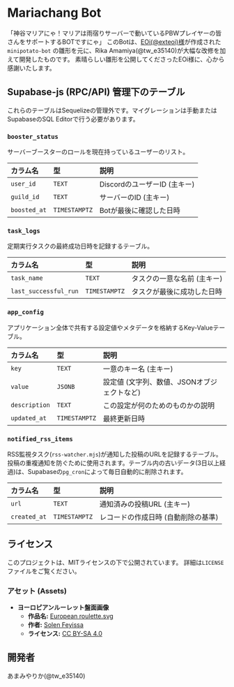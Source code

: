 # Mariachang Bot

「神谷マリアにゃ！マリアは雨宿りサーバーで動いているPBWプレイヤーの皆さんをサポートするBOTですにゃ」
このBotは、[EOi(@exteoi)様](https://note.com/exteoi/n/n0ea64e258797)が作成された `minipotato-bot` の雛形を元に、Rika Amamiya(@tw_e35140)が大幅な改修を加えて開発したものです。
素晴らしい雛形を公開してくださったEOi様に、心から感謝いたします。

## Supabase-js (RPC/API) 管理下のテーブル

これらのテーブルはSequelizeの管理外です。マイグレーションは手動またはSupabaseのSQL Editorで行う必要があります。

### `booster_status`

サーバーブースターのロールを現在持っているユーザーのリスト。

| カラム名     | 型            | 説明                         |
| :----------- | :------------ | :--------------------------- |
| `user_id`    | `TEXT`        | DiscordのユーザーID (主キー) |
| `guild_id`   | `TEXT`        | サーバーのID (主キー)        |
| `boosted_at` | `TIMESTAMPTZ` | Botが最後に確認した日時      |

### `task_logs`

定期実行タスクの最終成功日時を記録するテーブル。

| カラム名              | 型            | 説明                        |
| :-------------------- | :------------ | :-------------------------- |
| `task_name`           | `TEXT`        | タスクの一意な名前 (主キー) |
| `last_successful_run` | `TIMESTAMPTZ` | タスクが最後に成功した日時  |

### `app_config`

アプリケーション全体で共有する設定値やメタデータを格納するKey-Valueテーブル。

| カラム名 | 型 | 説明 |
| :--- | :--- | :--- |
| `key` | `TEXT` | 一意のキー名 (主キー) |
| `value` | `JSONB` | 設定値 (文字列、数値、JSONオブジェクトなど) |
| `description` | `TEXT` | この設定が何のためのものかの説明 |
| `updated_at` | `TIMESTAMPTZ` | 最終更新日時 |

### `notified_rss_items` 

RSS監視タスク(`rss-watcher.mjs`)が通知した投稿のURLを記録するテーブル。投稿の重複通知を防ぐために使用されます。テーブル内の古いデータ(3日以上経過)は、Supabaseの`pg_cron`によって毎日自動的に削除されます。

| カラム名     | 型            | 説明                                   |
| :----------- | :------------ | :------------------------------------- |
| `url`        | `TEXT`        | 通知済みの投稿URL (主キー)             |
| `created_at` | `TIMESTAMPTZ` | レコードの作成日時 (自動削除の基準)      |

## ライセンス

このプロジェクトは、MITライセンスの下で公開されています。
詳細は`LICENSE`ファイルをご覧ください。

### アセット (Assets)

- **ヨーロピアンルーレット盤面画像**
  - **作品名:** [European roulette.svg](https://commons.wikimedia.org/wiki/File:European_roulette.svg)
  - **作者:** [Solen Feyissa](https://commons.wikimedia.org/wiki/User:Solen_f)
  - **ライセンス:** [CC BY-SA 4.0](https://creativecommons.org/licenses/by-sa/4.0/deed.ja)

## 開発者

あまみやりか(@tw_e35140)
